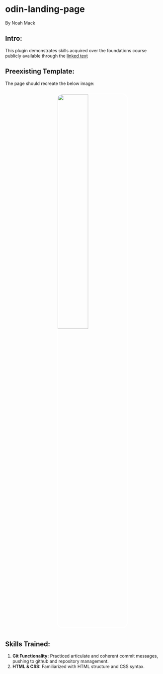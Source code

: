 # odin-landing-page
By Noah Mack

## Intro:
This plugin demonstrates skills acquired over the foundations course publicly available through the [linked text](https://www.theodinproject.com/lessons/foundations-landing-page "Odin Project.")

## Preexisting Template:
The page should recreate the below image:
<html><img src="https://cdn.statically.io/gh/TheOdinProject/curriculum/81a5d553f4073e593d23a6ab00d50eef8620796d/foundations/html_css/project/imgs/01.png" style="width:44%; margin:10px 33%; border-style:solid; border-color:white; border-radius: 1rem; jutify-content:center"></html>

## Skills Trained:
1. **Git Functionality:** Practiced articulate and coherent commit messages, pushing to github and repository management.
2. **HTML & CSS:** Familiarized with HTML structure and CSS syntax. 
